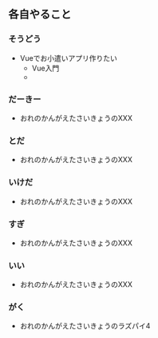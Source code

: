 ## 各自やること

### そうどう
- Vueでお小遣いアプリ作りたい
  - Vue入門
  - 

### だーきー
- おれのかんがえたさいきょうのXXX

### とだ
- おれのかんがえたさいきょうのXXX

### いけだ
- おれのかんがえたさいきょうのXXX

### すぎ
- おれのかんがえたさいきょうのXXX

### いい
- おれのかんがえたさいきょうのXXX

### がく
- おれのかんがえたさいきょうのラズパイ4
